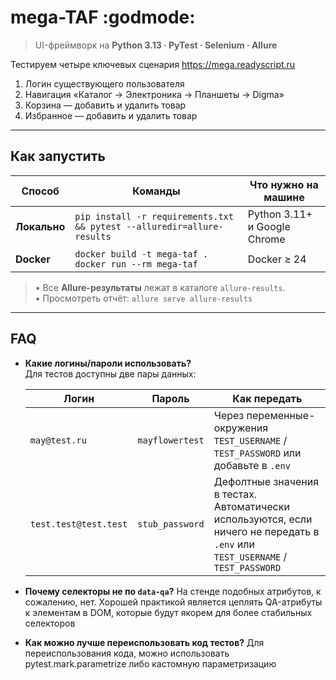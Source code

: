 # mega-TAF :godmode:

> UI-фреймворк на **Python 3.13 · PyTest · Selenium · Allure**

Тестируем четыре ключевых сценария <https://mega.readyscript.ru>

1. Логин существующего пользователя
2. Навигация «Каталог → Электроника → Планшеты → Digma»
3. Корзина — добавить и удалить товар
4. Избранное — добавить и удалить товар

---

## Как запустить

| Способ       | Команды                                                                | Что нужно на машине          |
|--------------|------------------------------------------------------------------------|------------------------------|
| **Локально** | `pip install -r requirements.txt && pytest --alluredir=allure-results` | Python 3.11+ и Google Chrome |
| **Docker**   | `docker build -t mega-taf .`<br>`docker run --rm mega-taf`             | Docker ≥ 24                  |

> • Все **Allure-результаты** лежат в каталоге `allure-results`.  
> • Просмотреть отчёт: `allure serve allure-results`

---

## FAQ

* **Какие логины/пароли использовать?**  
  Для тестов доступны две пары данных:  

  | Логин                 | Пароль          | Как передать                                                                                                                    |
  |-----------------------|-----------------|---------------------------------------------------------------------------------------------------------------------------------|
  | `may@test.ru`         | `mayflowertest` | Через переменные-окружения `TEST_USERNAME` / `TEST_PASSWORD` или добавьте в `.env`                                              |
  | `test.test@test.test` | `stub_password` | Дефолтные значения в тестах. Автоматически используются, если ничего не передать в `.env` или `TEST_USERNAME` / `TEST_PASSWORD` |

* **Почему селекторы не по `data-qa`?**
  На стенде подобных атрибутов, к сожалению, нет. Хорошей практикой является цеплять QA-атрибуты к элементам в DOM,
  которые будут якорем для более стабильных селекторов

* **Как можно лучше переиспользовать код тестов?**
  Для переиспользования кода, можно использовать pytest.mark.parametrize либо кастомную параметризацию
